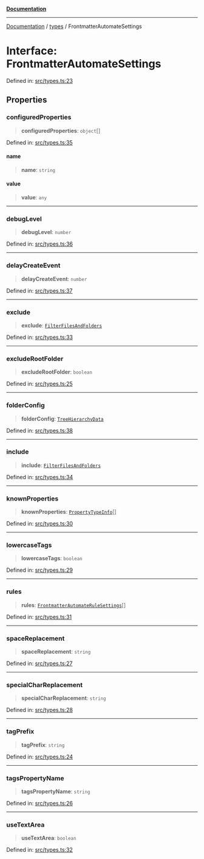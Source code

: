 [**Documentation**](../../README.md)

***

[Documentation](../../README.md) / [types](../README.md) / FrontmatterAutomateSettings

# Interface: FrontmatterAutomateSettings

Defined in: [src/types.ts:23](https://github.com/Christian-Me/folder-to-tags-plugin/blob/324c4975948764581637da1ab1e4cb12dc3f447a/src/types.ts#L23)

## Properties

### configuredProperties

> **configuredProperties**: `object`[]

Defined in: [src/types.ts:35](https://github.com/Christian-Me/folder-to-tags-plugin/blob/324c4975948764581637da1ab1e4cb12dc3f447a/src/types.ts#L35)

#### name

> **name**: `string`

#### value

> **value**: `any`

***

### debugLevel

> **debugLevel**: `number`

Defined in: [src/types.ts:36](https://github.com/Christian-Me/folder-to-tags-plugin/blob/324c4975948764581637da1ab1e4cb12dc3f447a/src/types.ts#L36)

***

### delayCreateEvent

> **delayCreateEvent**: `number`

Defined in: [src/types.ts:37](https://github.com/Christian-Me/folder-to-tags-plugin/blob/324c4975948764581637da1ab1e4cb12dc3f447a/src/types.ts#L37)

***

### exclude

> **exclude**: [`FilterFilesAndFolders`](FilterFilesAndFolders.md)

Defined in: [src/types.ts:33](https://github.com/Christian-Me/folder-to-tags-plugin/blob/324c4975948764581637da1ab1e4cb12dc3f447a/src/types.ts#L33)

***

### excludeRootFolder

> **excludeRootFolder**: `boolean`

Defined in: [src/types.ts:25](https://github.com/Christian-Me/folder-to-tags-plugin/blob/324c4975948764581637da1ab1e4cb12dc3f447a/src/types.ts#L25)

***

### folderConfig

> **folderConfig**: [`TreeHierarchyData`](../../uiTreeHierarchySortableSettings/type-aliases/TreeHierarchyData.md)

Defined in: [src/types.ts:38](https://github.com/Christian-Me/folder-to-tags-plugin/blob/324c4975948764581637da1ab1e4cb12dc3f447a/src/types.ts#L38)

***

### include

> **include**: [`FilterFilesAndFolders`](FilterFilesAndFolders.md)

Defined in: [src/types.ts:34](https://github.com/Christian-Me/folder-to-tags-plugin/blob/324c4975948764581637da1ab1e4cb12dc3f447a/src/types.ts#L34)

***

### knownProperties

> **knownProperties**: [`PropertyTypeInfo`](../type-aliases/PropertyTypeInfo.md)[]

Defined in: [src/types.ts:30](https://github.com/Christian-Me/folder-to-tags-plugin/blob/324c4975948764581637da1ab1e4cb12dc3f447a/src/types.ts#L30)

***

### lowercaseTags

> **lowercaseTags**: `boolean`

Defined in: [src/types.ts:29](https://github.com/Christian-Me/folder-to-tags-plugin/blob/324c4975948764581637da1ab1e4cb12dc3f447a/src/types.ts#L29)

***

### rules

> **rules**: [`FrontmatterAutomateRuleSettings`](FrontmatterAutomateRuleSettings.md)[]

Defined in: [src/types.ts:31](https://github.com/Christian-Me/folder-to-tags-plugin/blob/324c4975948764581637da1ab1e4cb12dc3f447a/src/types.ts#L31)

***

### spaceReplacement

> **spaceReplacement**: `string`

Defined in: [src/types.ts:27](https://github.com/Christian-Me/folder-to-tags-plugin/blob/324c4975948764581637da1ab1e4cb12dc3f447a/src/types.ts#L27)

***

### specialCharReplacement

> **specialCharReplacement**: `string`

Defined in: [src/types.ts:28](https://github.com/Christian-Me/folder-to-tags-plugin/blob/324c4975948764581637da1ab1e4cb12dc3f447a/src/types.ts#L28)

***

### tagPrefix

> **tagPrefix**: `string`

Defined in: [src/types.ts:24](https://github.com/Christian-Me/folder-to-tags-plugin/blob/324c4975948764581637da1ab1e4cb12dc3f447a/src/types.ts#L24)

***

### tagsPropertyName

> **tagsPropertyName**: `string`

Defined in: [src/types.ts:26](https://github.com/Christian-Me/folder-to-tags-plugin/blob/324c4975948764581637da1ab1e4cb12dc3f447a/src/types.ts#L26)

***

### useTextArea

> **useTextArea**: `boolean`

Defined in: [src/types.ts:32](https://github.com/Christian-Me/folder-to-tags-plugin/blob/324c4975948764581637da1ab1e4cb12dc3f447a/src/types.ts#L32)
